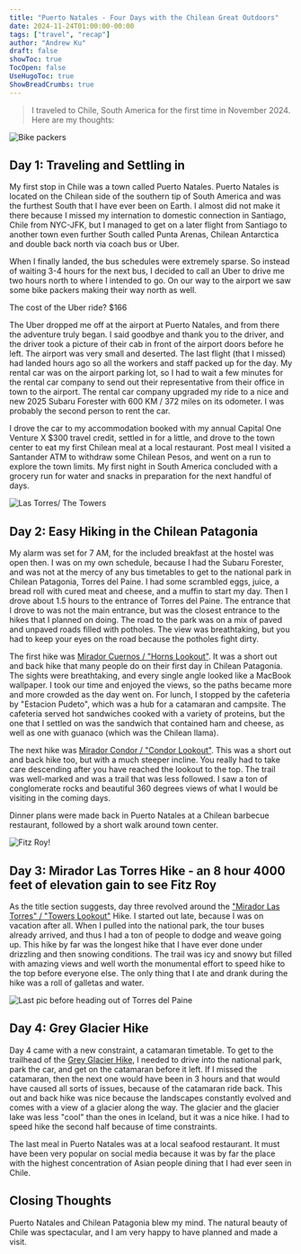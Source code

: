 ```yaml
---
title: "Puerto Natales - Four Days with the Chilean Great Outdoors"
date: 2024-11-24T01:00:00-00:00
tags: ["travel", "recap"]
author: "Andrew Ku"
draft: false
showToc: true
TocOpen: false
UseHugoToc: true
ShowBreadCrumbs: true
---
```

> I traveled to Chile, South America for the first time in November 2024. Here are my thoughts:

![Bike packers](images/pnt-bikepacking.jpg)

## Day 1: Traveling and Settling in
My first stop in Chile was a town called Puerto Natales. Puerto Natales is located on the Chilean side of the southern tip of South America and was the furthest South that I have ever been on Earth. I almost did not make it there because I missed my internation to domestic connection in Santiago, Chile from NYC-JFK, but I managed to get on a later flight from Santiago to another town even further South called Punta Arenas, Chilean Antarctica and double back north via coach bus or Uber.

When I finally landed, the bus schedules were extremely sparse. So instead of waiting 3-4 hours for the next bus, I decided to call an Uber to drive me two hours north to where I intended to go. On our way to the airport we saw some bike packers making their way north as well.

The cost of the Uber ride? $166

The Uber dropped me off at the airport at Puerto Natales, and from there the adventure truly began. I said goodbye and thank you to the driver, and the driver took a picture of their cab in front of the airport doors before he left. The airport was very small and deserted. The last flight (that I missed) had landed hours ago so all the workers and staff packed up for the day. My rental car was on the airport parking lot, so I had to wait a few minutes for the rental car company to send out their representative from their office in town to the airport. The rental car company upgraded my ride to a nice and new 2025 Subaru Forester with 600 KM / 372 miles on its odometer. I was probably the second person to rent the car.

I drove the car to my accommodation booked with my annual Capital One Venture X $300 travel credit, settled in for a little, and drove to the town center to eat my first Chilean meal at a local restaurant. Post meal I visited a Santander ATM to withdraw some Chilean Pesos, and went on a run to explore the town limits. My first night in South America concluded with a grocery run for water and snacks in preparation for the next handful of days.

![Las Torres/ The Towers](images/pnt-lastorres.jpg)

## Day 2: Easy Hiking in the Chilean Patagonia
My alarm was set for 7 AM, for the included breakfast at the hostel was open then. I was on my own schedule, because I had the Subaru Forester, and was not at the mercy of any bus timetables to get to the national park in Chilean Patagonia, Torres del Paine. I had some scrambled eggs, juice, a bread roll with cured meat and cheese, and a muffin to start my day. Then I drove about 1.5 hours to the entrance of Torres del Paine. The entrance that I drove to was not the main entrance, but was the closest entrance to the hikes that I planned on doing. The road to the park was on a mix of paved and unpaved roads filled with potholes. The view was breathtaking, but you had to keep your eyes on the road because the potholes fight dirty. 

The first hike was [Mirador Cuernos / "Horns Lookout"](https://www.alltrails.com/trail/chile/magallanes/mirador-cuernos). It was a short out and back hike that many people do on their first day in Chilean Patagonia. The sights were breathtaking, and every single angle looked like a MacBook wallpaper. I took our time and enjoyed the views, so the paths became more and more crowded as the day went on. For lunch, I stopped by the cafeteria by "Estacion Pudeto", which was a hub for a catamaran and campsite. The cafeteria served hot sandwiches cooked with a variety of proteins, but the one that I settled on was the sandwich that contained ham and cheese, as well as one with guanaco (which was the Chilean llama). 

The next hike was [Mirador Condor / "Condor Lookout"](https://www.alltrails.com/trail/chile/magallanes/mirador-condor). This was a short out and back hike too, but with a much steeper incline. You really had to take care descending after you have reached the lookout to the top. The trail was well-marked and was a trail that was less followed. I saw a ton of conglomerate rocks and beautiful 360 degrees views of what I would be visiting in the coming days. 

Dinner plans were made back in Puerto Natales at a Chilean barbecue restaurant, followed by a short walk around town center. 

![Fitz Roy!](images/pnt-fitzroy.jpg)

## Day 3: Mirador Las Torres Hike - an 8 hour 4000 feet of elevation gain to see Fitz Roy
As the title section suggests, day three revolved around the ["Mirador Las Torres" / "Towers Lookout"](https://www.alltrails.com/trail/chile/magallanes/mirador-torres-del-paine-via-sendero-las-torres-a-chileno) Hike. I started out late, because I was on vacation after all. When I pulled into the national park, the tour buses already arrived, and thus I had a ton of people to dodge and weave going up. This hike by far was the longest hike that I have ever done under drizzling and then snowing conditions. The trail was icy and snowy but filled with amazing views and well worth the monumental effort to speed hike to the top before everyone else. The only thing that I ate and drank during the hike was a roll of galletas and water. 

![Last pic before heading out of Torres del Paine](images/pnt-last-day.jpg)

## Day 4: Grey Glacier Hike
Day 4 came with a new constraint, a catamaran timetable. To get to the trailhead of the [Grey Glacier Hike](https://www.alltrails.com/trail/chile/magallanes/paine-grande-glaciar-grey), I needed to drive into the national park, park the car, and get on the catamaran before it left. If I missed the catamaran, then the next one would have been in 3 hours and that would have caused all sorts of issues, because of the catamaran ride back. This out and back hike was nice because the landscapes constantly evolved and comes with a view of a glacier along the way. The glacier and the glacier lake was less "cool" than the ones in Iceland, but it was a nice hike. I had to speed hike the second half because of time constraints. 

The last meal in Puerto Natales was at a local seafood restaurant. It must have been very popular on social media because it was by far the place with the highest concentration of Asian people dining that I had ever seen in Chile.

## Closing Thoughts
Puerto Natales and Chilean Patagonia blew my mind. The natural beauty of Chile was spectacular, and I am very happy to have planned and made a visit.